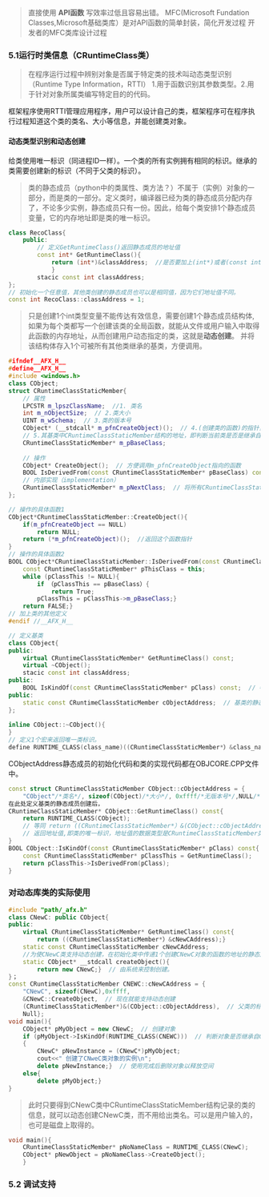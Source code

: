 > 直接使用 **API函数** 写效率过低且容易出错。
MFC(Microsoft Fundation Classes,Microsoft基础类库）是对API函数的简单封装，简化开发过程
开发者的MFC类库设计过程

### 5.1运行时类信息（CRuntimeClass类）
> 在程序运行过程中辨别对象是否属于特定类的技术叫动态类型识别（Runtime Type Information，RTTI）
1.用于函数识别其参数类型。2.用于针对对象所属类编写特定目的的代码。

框架程序使用RTTI管理应用程序，用户可以设计自己的类，框架程序可在程序执行过程知道这个类的类名、大小等信息，并能创建类对象。

#### 动态类型识别和动态创建
给类使用唯一标识（同进程ID一样）。一个类的所有实例拥有相同的标识。继承的类需要创建新的标识（不同于父类的标识）。
> 类的静态成员（python中的类属性、类方法？）不属于（实例）对象的一部分，而是类的一部分。定义类时，编译器已经为类的静态成员分配内存了，不论多少实例，静态成员只有一份。因此，给每个类安排1个静态成员变量，它的内存地址即是类的唯一标识。
```C++
class RecoClass{
	public:
		// 定义GetRuntimeClass()返回静态成员的地址值
		const int* GetRuntimeClass(){
			return (int*)&classAddress;  //是否要加上(int*)或者(const int*)？
			}
		stacic const int classAddress;
};
// 初始化一个任意值，其他类创建的静态成员也可以是相同值，因为它们地址值不同。
const int RecoClass::classAddress = 1;
```
>只是创建1个int类型变量不能传达有效信息，需要创建1个静态成员结构体,如果为每个类都写一个创建该类的全局函数，就能从文件或用户输入中取得此函数的内存地址，从而创建用户动态指定的类，这就是**动态创建**。
>并将该结构体存入1个可被所有其他类继承的基类，方便调用。

```C++
#ifndef__AFX_H__
#define__AFX_H__
#include <windows.h>
class CObject;
struct CRuntimeClassStaticMember{
	// 属性
	LPCSTR m_lpszClassName;  //1. 类名
	int m_nObjectSize;  // 2.类大小
	UINT m_wSchema;  // 3.类的版本号
	CObject* (__stdcall* m_pfnCreateObject)();  // 4.(创建类的函数)的指针，以支持动态创建
	// 5.其基类中CRuntimeClassStaticMember结构的地址，即判断当前类是否是继承自含CRuntimeClassStaticMember的基类
	CRuntimeClassStaticMember* m_pBaseClass;  
	
	// 操作
	CObject* CreateObject();  // 方便调用m_pfnCreateObject指向的函数
	BOOL IsDerivedFrom(const CRuntimeClassStaticMember* pBaseClass) const;  // 判断基类的函数
	// 内部实现（implementation）
	CRuntimeClassStaticMember* m_pNextClass;  // 将所有CRuntimeClassStaticMember对象用简单的链表连在一起
};

// 操作的具体函数1
CObject*CRuntimeClassStaticMember::CreateObject(){
	if(m_pfnCreateObject == NULL)
		return NULL;
	return (*m_pfnCreateObject)();  //返回这个函数指针
}
// 操作的具体函数2
BOOL CObject*CRuntimeClassStaticMember::IsDerivedFrom(const CRuntimeClassStaticMember* pBaseClass) const{
	const CRuntimeClassStaticMember* pThisClass = this;
	while (pClassThis != NULL){
		if （pClassThis == pBaseClass）{
			return True;
		pClassThis = pClassThis->m_pBaseClass;}
	return FALSE;}
// 加上类的其他定义
#endif //__AFX_H__

// 定义基类
class CObject{
public:
	virtual CRuntimeClassStaticMember* GetRuntimeClass() const;
	virtual ~CObject();
	stacic const int classAddress;
public:
	BOOL IsKindOf(const CRuntimeClassStaticMember* pClass) const;  // 判断当前类是否继承自pClass或pClass的派生类
public:
	static const CRuntimeClassStaticMember cObjectAddress;  // 基类的静态成员地址
};
	
inline CObject::~CObject(){
}
// 定义1个宏来返回唯一类标识。
define RUNTIME_CLASS(class_name)((CRuntimeClassStaticMember*）&class_name::class##class_name)
```
CObjectAddress静态成员的初始化代码和类的实现代码都在OBJCORE.CPP文件中。

```C++
const struct CRuntimeClassStaticMember CObject::cObjectAddress = {
	"CObject"/*类名*/, sizeof(CObject)/*大小*/, 0xffff/*无版本号*/,NULL/*不支持动态创建*/，NULL/*没基类*/， NULL};
在此处定义基类的静态成员创建后，
CRuntimeClassStaticMember* CObject::GetRuntimeClass() const{
	return RUNTIME_CLASS(CObject);
	// 等同 return ((CRuntimeClassStaticMember*）&(CObject::cObjectAddress));
	// 返回地址值,即类的唯一标识，地址值的数据类型是CRuntimeClassStaticMember类型
}
BOOL CObject::IsKindOf(const CRuntimeClassStaticMember* pClass) const{
	const CRuntimeClassStaticMember* pClassThis = GetRuntimeClass();
	return pClassThis->IsDerivedFrom(pClass);
}
```
### 对动态库类的实际使用

```C++
#include "path/_afx.h"
class CNewC: public CObject{
public:
	virtual CRuntimeClassStaticMember* GetRuntimeClass() const{
		return ((CRuntimeClassStaticMember*）&cNewCAddress);}
	static const CRuntimeClassStaticMember cNewCAddress;
	//为使CNewC类支持动态创建，在初始化类中传递1个创建CNewC对象的函数的地址的静态成员函数。
	static CObject* __stdcall createObject(){
		return new CNewC;}  // 由系统来控制创建。
}；
const CRuntimeClassStaticMember CNEWC::cNewCAddress = {
	"CNewC", sizeof(CNewC),0xffff,
	&CNewC::CreateObject,  // 现在就能支持动态创建
	(CRuntimeClassStaticMember*)&(CObject::cObjectAddress),  // 父类的标识地址
	Null};
void main(){
	CObject* pMyObject = new CNewC;  // 创建对象
	if (pMyObject->IsKindOf(RUNTIME_CLASS(CNEWC)))  // 判断对象是否继承自CNweC类或其派生类
	{
		CNewC* pNewInstance = (CNewC*)pMyObject;
		cout<<" 创建了CNweC类对象的实例\n";
		delete pNewInstance;}  // 使用完成后删除对象以释放空间
	else{
		delete pMyObject;}
}
```

>此时只要得到CNewC类中CRuntimeClassStaticMember结构记录的类的信息，就可以动态创建CNewC类，而不用给出类名。可以是用户输入的，也可是磁盘上取得的。

```C++
void main(){
	CRuntimeClassStaticMember* pNoNameClass = RUNTIME_CLASS(CNewC);
	CObject* pNewObject = pNoNameClass->CreateObject();
	}
```

### 5.2 调试支持

